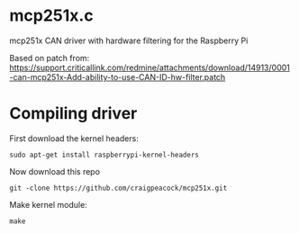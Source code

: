# mcp251x.c
mcp251x CAN driver with hardware filtering for the Raspberry Pi

Based on patch from:
https://support.criticallink.com/redmine/attachments/download/14913/0001-can-mcp251x-Add-ability-to-use-CAN-ID-hw-filter.patch

# Compiling driver
First download the kernel headers:
```
sudo apt-get install raspberrypi-kernel-headers
```
Now download this repo
```
git -clone https://github.com/craigpeacock/mcp251x.git 
```
Make kernel module:
```
make
```


